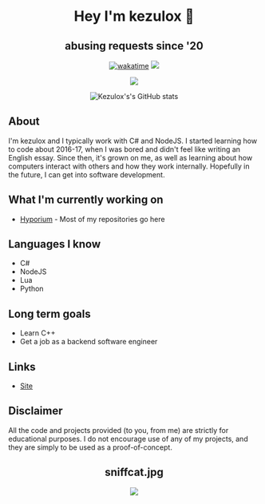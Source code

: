 <h1 align="center">Hey I'm kezulox 👋</h1>
<h2 align="center">abusing requests since '20</h2>

<div align="center">

  [![wakatime](https://wakatime.com/badge/user/64e543c0-7d1b-46a7-8b25-3aa76bb1f344.svg)](https://wakatime.com/@64e543c0-7d1b-46a7-8b25-3aa76bb1f344)
  ![](https://komarev.com/ghpvc/?username=kezulox&color=blueviolet)

  <img src="https://discord.c99.nl/widget/theme-1/844661187702161469.png"></img>

  ![Kezulox's's GitHub stats](https://github-readme-stats.vercel.app/api?username=kezulox&show_icons=true&theme=radical)
</div>

## About
I'm kezulox and I typically work with C# and NodeJS. I started learning how to code about 2016-17, when I was bored and didn't feel like writing an English essay. Since then, it's grown on me, as well as learning about how computers interact with others and how they work internally. Hopefully in the future, I can get into software development.

## What I'm currently working on
* [Hyporium](https://github.com/Hyporium) - Most of my repositories go here

## Languages I know
* C#
* NodeJS
* Lua
* Python

## Long term goals
* Learn C++
* Get a job as a backend software engineer

## Links
* [Site](https://hyporium.org)

## Disclaimer
All the code and projects provided (to you, from me) are strictly for educational purposes. I do not encourage use of any of my projects, and they are simply to be used as a proof-of-concept.

<h2 align="center">sniffcat.jpg</h2>
<div align="center">
  <img src="https://raw.githubusercontent.com/hyporium/sniffcat/sniffcat.jpg](https://raw.githubusercontent.com/Hyporium/sniffcat/main/sniffcat.jpg"></img>
</div>
